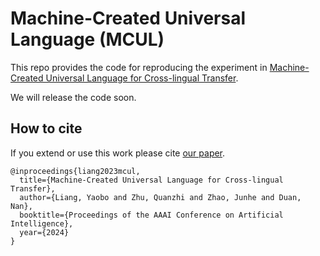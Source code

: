 # Machine-Created Universal Language (MCUL)
This repo provides the code for reproducing the experiment in [Machine-Created Universal Language for Cross-lingual Transfer](https://arxiv.org/abs/2305.13071).

We will release the code soon.

## How to cite
If you extend or use this work please cite [our paper](https://arxiv.org/abs/2305.13071).
```
@inproceedings{liang2023mcul,
  title={Machine-Created Universal Language for Cross-lingual Transfer},
  author={Liang, Yaobo and Zhu, Quanzhi and Zhao, Junhe and Duan, Nan},
  booktitle={Proceedings of the AAAI Conference on Artificial Intelligence},
  year={2024}
}
```

